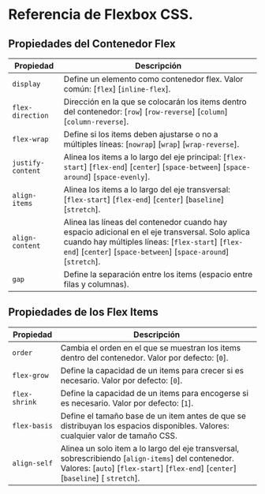 # Referencia de Flexbox CSS.

## Propiedades del Contenedor Flex

| Propiedad       | Descripción                                                                                                                                           |
|-----------------|-------------------------------------------------------------------------------------------------------------------------------------------------------|
| `display`       | Define un elemento como contenedor flex. Valor común: [`flex`] [`inline-flex`].                                                                       |
| `flex-direction`| Dirección en la que se colocarán los items dentro del contenedor: [`row`] [`row-reverse`] [`column`] [`column-reverse`].   |
| `flex-wrap`     | Define si los items deben ajustarse o no a múltiples líneas: [`nowrap`] [`wrap`] [`wrap-reverse`].                                  |
| `justify-content`| Alinea los items a lo largo del eje principal: [`flex-start`] [`flex-end`] [`center`] [`space-between`] [`space-around`] [`space-evenly`]. |
| `align-items`   | Alinea los items a lo largo del eje transversal: [`flex-start`] [`flex-end`] [`center`] [`baseline`] [`stretch`]. |
| `align-content` | Alinea las líneas del contenedor cuando hay espacio adicional en el eje transversal. Solo aplica cuando hay múltiples líneas: [`flex-start`] [`flex-end`] [`center`] [`space-between`] [`space-around`] [`stretch`]. |
| `gap`           | Define la separación entre los items (espacio entre filas y columnas).                                                                   |

## Propiedades de los Flex Items

| Propiedad    | Descripción                                                                                               |
|--------------|-----------------------------------------------------------------------------------------------------------|
| `order`      | Cambia el orden en el que se muestran los items dentro del contenedor. Valor por defecto: [`0`]. |
| `flex-grow`  | Define la capacidad de un items para crecer si es necesario. Valor por defecto: [`0`].           |
| `flex-shrink`| Define la capacidad de un items para encogerse si es necesario. Valor por defecto: [`1`].        |
| `flex-basis` | Define el tamaño base de un item antes de que se distribuyan los espacios disponibles. Valores: cualquier valor de tamaño CSS. |
| `align-self` | Alinea un solo item a lo largo del eje transversal, sobrescribiendo [`align-items`] del contenedor. Valores: [`auto`] [`flex-start`] [`flex-end`] [`center`] [`baseline`] [ `stretch`]. |
